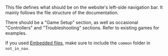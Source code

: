 This file defines what should be on the website's left-side navigation bar. 
It mainly follows the file structure of the documentation.

There should be a "Game Setup" section, as well as occasional "Controllers" and "Troubleshooting" sections.
Refer to existing games for examples.

If you used [Embedded files](embedded_files.md), make sure to include the `common` folder in `not_in_nav`.